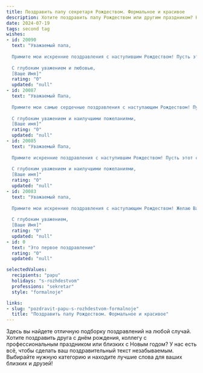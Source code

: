 ```yaml
---
title: Поздравить папу секретаря Рождеством. Формальное и красивое
description: Хотите поздравить папу Рождеством или другим праздником? Наш ИИ создаст незабываемое поздравление, а вы обязательно выделитесь среди других.  
date: 2024-07-19
tags: second tag
wishes:
- id: 20090
  text: "Уважаемый папа,
  
  Примите мои искренние поздравления с наступившим Рождеством! Пусть этот светлый праздник принесет в нашу жизнь радость, мир и благополучие. Желаю Вам крепкого здоровья, счастливых моментов и успехов в работе. Пусть Ваша профессиональная деятельность, как секретарь, будет оцененна по достоинству, а Ваши усилия приведут к новым достижениям.
  
  С глубоким уважением и любовью,
  [Ваше Имя]"
  rating: "0"
  updated: "null"
- id: 20087
  text: "Уважаемый Папа,
  
  Примите мои самые сердечные поздравления с наступающим Рождеством! Пусть этот светлый праздник принесет в Ваш дом не только радость и тепло, но и новые успехи в Вашей профессиональной деятельности. Желаю Вам крепкого здоровья, благополучия и счастливых моментов, которые Вы сможете разделить с близкими. Пусть каждый день будет наполнен радостью и гармонией.
  
  С глубоким уважением и наилучшими пожеланиями,
  [Ваше имя]"
  rating: "0"
  updated: "null"
- id: 20085
  text: "Уважаемый Папа,
  
  Примите искренние поздравления с наступившим Рождеством! Пусть этот светлый праздник принесет в Ваш дом радость, мир и благополучие. Желаем Вам крепкого здоровья, счастливых моментов и успехов в профессиональной деятельности. Пусть каждый день будет наполнен теплом и уютом, а каждое новое дело приносит удовлетворение и гордость за Вашу нелегкую работу.
  
  С глубоким уважением и наилучшими пожеланиями,
  [Ваше имя]"
  rating: "0"
  updated: "null"
- id: 20083
  text: "Уважаемый папа,
  
  Примите мои искренние поздравления с наступающим Рождеством! Желаю Вам мира, благополучия и счастья в этот светлый праздник. Пусть в Вашем доме всегда будет тепло и уютно, как и в эти святки. Благодарю Вас за Вашу неоценимую поддержку и любовь.
  
  С глубоким уважением,
  [Ваше Имя]"
  rating: "0"
  updated: "null"
- id: 0
  text: "Это первое поздравление"
  rating: "0"
  updated: "null"

selectedValues:
  recipients: "papu"
  holidays: "s-rozhdestvom"
  professions: "sekretar"
  style: "formalnoje"

links:
- slug: "pozdravit-papu-s-rozhdestvom-formalnoje"
  title: "Поздравить папу Рождеством. Формальное и красивое"
---
```


Здесь вы найдете отличную подборку поздравлений на любой случай. 
Хотите поздравить друга с днём рождения, коллегу с профессиональным праздником или близких с Новым годом? У нас есть всё, чтобы сделать ваш поздравительный текст незабываемым. Выбирайте нужную категорию и находите лучшие слова для ваших близких и друзей!
